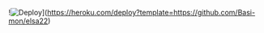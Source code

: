 !![Deploy](https://www.herokucdn.com/deploy/button.svg)](https://heroku.com/deploy?template=https://github.com/Basi-mon/elsa22)
